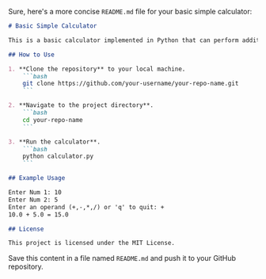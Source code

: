 Sure, here's a more concise `README.md` file for your basic simple calculator:

```markdown
# Basic Simple Calculator

This is a basic calculator implemented in Python that can perform addition, subtraction, multiplication, and division.

## How to Use

1. **Clone the repository** to your local machine.
    ```bash
    git clone https://github.com/your-username/your-repo-name.git
    ```

2. **Navigate to the project directory**.
    ```bash
    cd your-repo-name
    ```

3. **Run the calculator**.
    ```bash
    python calculator.py
    ```

## Example Usage

Enter Num 1: 10
Enter Num 2: 5
Enter an operand (+,-,*,/) or 'q' to quit: +
10.0 + 5.0 = 15.0

## License

This project is licensed under the MIT License.
```

Save this content in a file named `README.md` and push it to your GitHub repository.
